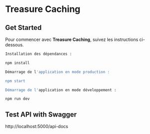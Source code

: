 # Treasure Caching

## Get Started

Pour commencer avec **Treasure Caching**, suivez les instructions ci-dessous.

```bash
Installation des dépendances :

npm install

Démarrage de l'application en mode production :

npm start

Démarrage de l'application en mode développement : 

npm run dev
```
## Test API with Swagger

http://localhost:5000/api-docs
